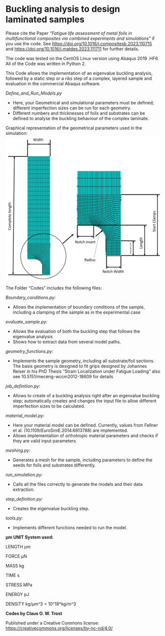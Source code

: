 # Buckling analysis to design laminated samples

Please cite the Paper *"Fatigue life assessment of metal foils in multifunctional composites via combined experiments and simulations"* if you use the code. See  https://doi.org/10.1016/j.compositesb.2023.110715 and  https://doi.org/10.1016/j.matdes.2023.111711 for further details. 

The code was tested on the CentOS Linux version using Abaqus 2019 .HF6. All of the Code was written in Python 2.

This Code allows the implementation of an eigenvalue buckling analysis, followed by a static step or a riks step of a complex, layered sample and evaluation in the commercial Abaqus software.

*Define_and_Run_Models.py*
<ul>
<li>Here, your Geometrical and simulational parameters must be defined; different imperfection sizes can be run for each geometry. </li>
<li>Different numbers and thicknesses of foils and substrates can be defined to analyse the buckling behaviour of the complex laminate. </li>
</ul>

Graphical representation of the geometrical parameters used in the simulation:
![Image of the geometry](./Sample_design.jpg)

The Folder “Codes” includes the following files:

*Boundary_conditions.py:*
<ul>
	<li>Allows the implementation of boundary conditions of the sample, including a clamping of the sample as in the experimental case</li>
</ul>

*evaluate_sample.py:*
<ul>
	<li> Allows the evaluation of both the buckling step that follows the eigenvalue analysis </li>
	<li> Shows how to extract data from several model paths. </li>
</ul>


*geometry_functions.py:*
<ul>
	<li>Implements the sample geometry, including all substrate/foil sections. The basis geometry is designed to fit grips designed by Johannes Reiser in his PhD Thesis “Strain Localization under Fatigue Loading” also see 10.5151/meceng-wccm2012-18609 for details </li>
</ul>


*job_definition.py:*
<ul>
	<li>Allows to create of a buckling analysis right after an eigenvalue buckling step; automatically creates and changes the input file to allow different imperfection sizes to be calculated. </li>
</ul>


*material_model.py:*
<ul>
	<li>Here your material model can be defined. Currently, values from Fellner et al. (10.1109/EuroSimE.2014.6813788) are implemented. </li>
	<li>Allows implementation of orthotropic material parameters and checks if they are valid input parameters</li>
</ul>

*meshing.py:*
<ul>
	<li>Generates a mesh for the sample, including parameters to define the seeds for foils and substrates differently. </li>
</ul>

*run_simulation.py:*
<ul>
	<li>Calls all the files correctly to generate the models and their data extraction. </li>
</ul>


*step_definition.py:*
<ul>
	<li>Creates the eigenvalue buckling step. </li>
</ul>


*tools.py:*
<ul>
	<li>Implements different functions needed to run the model. </li>
</ul>


**µm UNIT System used:**

LENGTH            µm

FORCE             µN

MASS              kg

TIME              s

STRESS            MPa

ENERGY            pJ

DENSITY           kg/µm^3 = 10^18*kg/m^3



**Codes by Claus O. W. Trost**

Published under a Creative Commons license:
https://creativecommons.org/licenses/by-nc-nd/4.0/

